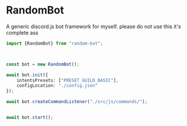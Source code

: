 # RandomBot

A generic discord.js bot framework for myself. please do not use this it's complete ass



```ts
import {RandomBot} from "random-bot";



const bot = new RandomBot();

await bot.init({
	intentsPresets: ["PRESET_GUILD_BASIC"],
	configLocation: "./config.json"
});

await bot.createCommandListener("./src/js/commands/");


await bot.start();
```
